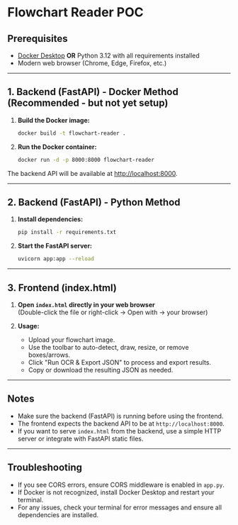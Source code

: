 # Flowchart Reader POC

## Prerequisites

- [Docker Desktop](https://www.docker.com/products/docker-desktop/) **OR** Python 3.12 with all requirements installed
- Modern web browser (Chrome, Edge, Firefox, etc.)

---

## 1. Backend (FastAPI) - Docker Method (Recommended - but not yet setup)

1. **Build the Docker image:**
   ```sh
   docker build -t flowchart-reader .
   ```

2. **Run the Docker container:**
   ```sh
   docker run -d -p 8000:8000 flowchart-reader
   ```

The backend API will be available at [http://localhost:8000](http://localhost:8000).

---

## 2. Backend (FastAPI) - Python Method

1. **Install dependencies:**
   ```sh
   pip install -r requirements.txt
   ```

2. **Start the FastAPI server:**
   ```sh
   uvicorn app:app --reload
   ```

---

## 3. Frontend (index.html)

1. **Open `index.html` directly in your web browser**  
   (Double-click the file or right-click → Open with → your browser)

2. **Usage:**
   - Upload your flowchart image.
   - Use the toolbar to auto-detect, draw, resize, or remove boxes/arrows.
   - Click "Run OCR & Export JSON" to process and export results.
   - Copy or download the resulting JSON as needed.

---

## Notes

- Make sure the backend (FastAPI) is running before using the frontend.
- The frontend expects the backend API to be at `http://localhost:8000`.
- If you want to serve `index.html` from the backend, use a simple HTTP server or integrate with FastAPI static files.

---

## Troubleshooting

- If you see CORS errors, ensure CORS middleware is enabled in `app.py`.
- If Docker is not recognized, install Docker Desktop and restart your terminal.
- For any issues, check your terminal for error messages and ensure all dependencies are installed.